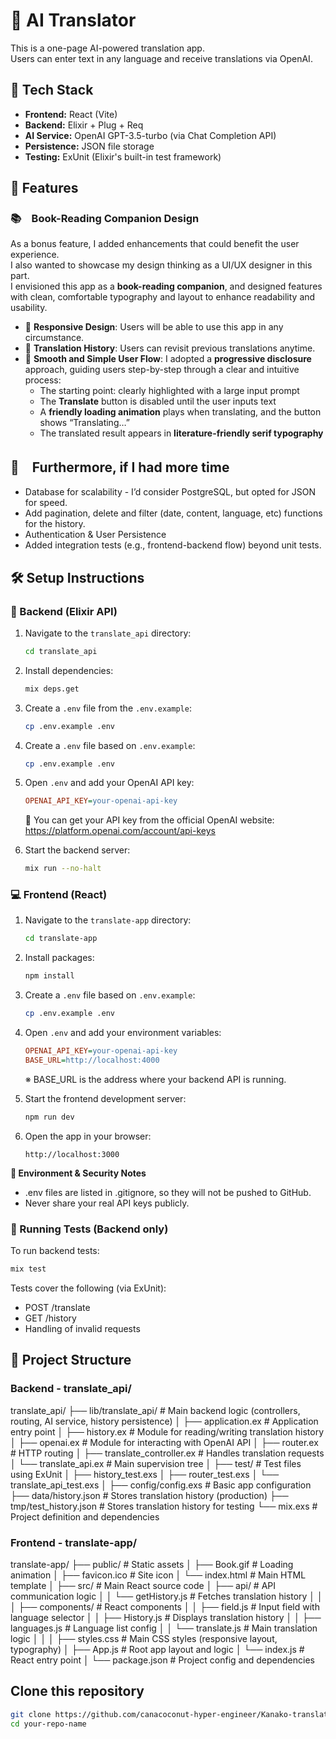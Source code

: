# 🤖 AI Translator

This is a one-page AI-powered translation app.  
Users can enter text in any language and receive translations via OpenAI.



## 🔧 Tech Stack

- **Frontend:** React (Vite)
- **Backend:** Elixir + Plug + Req
- **AI Service:** OpenAI GPT-3.5-turbo (via Chat Completion API)
- **Persistence:** JSON file storage
- **Testing:** ExUnit (Elixir's built-in test framework)

## 🚀 Features

### 📚　Book-Reading Companion Design

As a bonus feature, I added enhancements that could benefit the user experience.  
I also wanted to showcase my design thinking as a UI/UX designer in this part.  
I envisioned this app as a **book-reading companion**, and designed features with clean, comfortable typography and layout to enhance readability and usability.  

- 📱 **Responsive Design**:
  Users will be able to use this app in any circumstance.
- 📜 **Translation History**:
    Users can revisit previous translations anytime.
- 🧭 **Smooth and Simple User Flow**:
  I adopted a **progressive disclosure** approach, guiding users step-by-step through a clear and intuitive process:
  - The starting point: clearly highlighted with a large input prompt
  - The **Translate** button is disabled until the user inputs text
  - A **friendly loading animation** plays when translating, and the button shows “Translating…”
  - The translated result appears in **literature-friendly serif typography**
 
## 🔭　Furthermore, if I had more time
- Database for scalability - I’d consider PostgreSQL, but opted for JSON for speed.
- Add pagination, delete and filter (date, content, language, etc) functions for the history.
- Authentication & User Persistence
- Added integration tests (e.g., frontend-backend flow) beyond unit tests.


## 🛠️ Setup Instructions

### 🔁 Backend (Elixir API)

1. Navigate to the `translate_api` directory:

    ```bash
    cd translate_api
    ```

2. Install dependencies:

    ```bash
    mix deps.get
    ```

3. Create a `.env` file from the `.env.example`:

    ```bash
    cp .env.example .env
    ```

3. Create a `.env` file based on `.env.example`:

    ```bash
    cp .env.example .env
    ```

5. Open `.env` and add your OpenAI API key:

    ```ini
    OPENAI_API_KEY=your-openai-api-key
    ```

   🔑 You can get your API key from the official OpenAI website: https://platform.openai.com/account/api-keys

7. Start the backend server:

    ```bash
    mix run --no-halt
    ```


### 💻 Frontend (React)

1. Navigate to the `translate-app` directory:

    ```bash
    cd translate-app
    ```

2. Install packages:

    ```bash
    npm install
    ```

3. Create a `.env` file based on `.env.example`:

    ```bash
    cp .env.example .env
    ```

4. Open `.env` and add your environment variables:

    ```ini
    OPENAI_API_KEY=your-openai-api-key
    BASE_URL=http://localhost:4000
    ```

    ※ BASE_URL is the address where your backend API is running.

5. Start the frontend development server:

    ```bash
    npm run dev
    ```

6. Open the app in your browser:

    ```
    http://localhost:3000
    ```

**🔐 Environment & Security Notes**
- .env files are listed in .gitignore, so they will not be pushed to GitHub.
- Never share your real API keys publicly.

### 🧪 Running Tests (Backend only)

To run backend tests:

```bash
mix test
```
Tests cover the following (via ExUnit):

- POST /translate
- GET /history
- Handling of invalid requests


## 📁 Project Structure

### Backend - translate_api/
translate_api/
├── lib/translate_api/               # Main backend logic (controllers, routing, AI service, history persistence)
│   ├── application.ex               # Application entry point
│   ├── history.ex                   # Module for reading/writing translation history
│   ├── openai.ex                    # Module for interacting with OpenAI API
│   ├── router.ex                    # HTTP routing
│   ├── translate_controller.ex      # Handles translation requests
│   └── translate_api.ex             # Main supervision tree
│
├── test/                            # Test files using ExUnit
│   ├── history_test.exs
│   ├── router_test.exs
│   └── translate_api_test.exs
│
├── config/config.exs               # Basic app configuration
├── data/history.json               # Stores translation history (production)
├── tmp/test_history.json           # Stores translation history for testing
└── mix.exs                         # Project definition and dependencies

### Frontend - translate-app/
translate-app/
├── public/                     # Static assets
│   ├── Book.gif               # Loading animation
│   ├── favicon.ico           # Site icon
│   └── index.html            # Main HTML template
│
├── src/                       # Main React source code
│   ├── api/                   # API communication logic
│   │   └── getHistory.js     # Fetches translation history
│   │
│   ├── components/            # React components
│   │   ├── field.js          # Input field with language selector
│   │   ├── History.js        # Displays translation history
│   │   ├── languages.js      # Language list config
│   │   └── translate.js      # Main translation logic
│   │
│   ├── styles.css             # Main CSS styles (responsive layout, typography)
│   ├── App.js                 # Root app layout and logic
│   └── index.js               # React entry point
│
└── package.json               # Project config and dependencies


## Clone this repository

```bash
git clone https://github.com/canacoconut-hyper-engineer/Kanako-translate
cd your-repo-name

